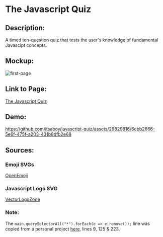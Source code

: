 # The Javascript Quiz

## Description:
A timed ten-question quiz that tests the user's knowledge of fundamental Javascipt concepts.

## Mockup:
![first-page](https://github.com/itsaboy/javascript-quiz/assets/29829816/3ba6f3a1-8285-40bf-99a8-2f9b07e7ca69)

## Link to Page:
[The Javascript Quiz](https://itsaboy.github.io/javascript-quiz/)

## Demo:
https://github.com/itsaboy/javascript-quiz/assets/29829816/6ebb2666-5e6f-475f-a203-431b8dfb2e68

## Sources:
### Emoji SVGs
[OpenEmoji](https://openmoji.org/)
### Javascript Logo SVG
[VectorLogoZone](https://www.vectorlogo.zone/)
### Note:
The `main.querySelectorAll("*").forEach(e => e.remove());` line was copied from a personal project [here](https://github.com/itsaboy/void-warrior-SPA/blob/main/public/assets/scripts/main.js), lines 9, 125 & 223.
